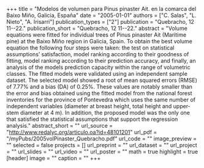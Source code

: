 +++
title = "Modelos de volumen para Pinus pinaster Ait. en la comarca del Baixo Miño, Galicia, España"
date = "2005-01-01"
authors = ["C. Salas", "L. Nieto", "A. Irisarri"]
publication_types = ["2"]
publication = "Quebracho, 12 11--22."
publication_short = "Quebracho, 12 11--22."
abstract = "Volume equations were fitted for individual trees of Pinus pinaster Ait (Maritime pine) at  the Baixo Miño region in Galicia, Spain. To obtain the best volume equation the following four steps were taken: the test on statistical assumptions’ satisfaction, model ranking according to their goodness of fitting, model ranking according to their prediction accuracy, and finally, an analysis of the models prediction capacity within the range of volumetric classes. The fitted models were validated using an independent sample dataset. The selected model showed a root of mean squared errors (RMSE) of 7.77% and a bias (DA) of 0.25%. These values are notably smaller than the error and bias obtained using the fitted model from the national forest inventories for the province of Pontevedra which uses the same number of independent variables (diameter at breast height, total height and upper-stem diameter at 4 m). In addition, the proposed model was the only one that satisfied the statistical assumptions that support the regression analysis."
abstract_short = ""
url_source = "http://www.redalyc.org/articulo.oa?id=48101201"
url_pdf = "/myPubs/2005volPinaster_Quebracho.pdf"
url_code = ""
image_preview = ""
selected = false
projects = []
url_preprint = ""
url_dataset = ""
url_project = ""
url_slides = ""
url_video = ""
url_poster = ""
math = true
highlight = true
[header]
image = ""
caption = ""
+++

